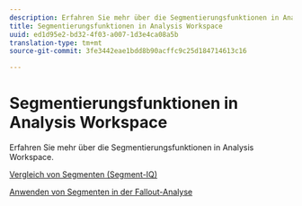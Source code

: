 ```yaml
---
description: Erfahren Sie mehr über die Segmentierungsfunktionen in Analysis Workspace.
title: Segmentierungsfunktionen in Analysis Workspace
uuid: ed1d95e2-bd32-4f03-a007-1d3e4ca08a5b
translation-type: tm+mt
source-git-commit: 3fe3442eae1bdd8b90acffc9c25d184714613c16

---
```



# Segmentierungsfunktionen in Analysis Workspace

Erfahren Sie mehr über die Segmentierungsfunktionen in Analysis Workspace.

[Vergleich von Segmenten (Segment-IQ)](https://docs.adobe.com/content/help/de-DE/analytics/analyze/analysis-workspace/panels/segment-comparison/segment-comparison.html)

[Anwenden von Segmenten in der Fallout-Analyse](https://docs.adobe.com/help/en/analytics/analyze/analysis-workspace/visualizations/fallout/compare-segments-fallout.html)
